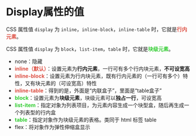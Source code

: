# Display属性的值

CSS 属性值 `display` 为 `inline`，`inline-block`，`inline-table` 时，它就是<strong style="color:#DD5145">行内元素</strong>。

CSS 属性值 `display` 为 `block`，`list-item`，`table` 时，它就是<strong style="color:#32CD32">块级元素</strong>。

- none：隐藏
- <strong style="color:#DD5145">inline（默认）</strong>：设置元素为**行内元素**，一行可有多个行内块元素，**不可设宽高**
- <strong style="color:#DD5145">inline-block</strong>：设置元素为行内块元素，既有行内元素的（一行可有多个）特性，又有块元素的（可设宽高）特性
- <strong style="color:#DD5145">inline-table</strong>：得到的是，外面是“内联盒子”，里面是“table盒子”
- <strong style="color:#32CD32">block</strong>：设置元素为**块级元素**，块级元素可以**独占一行**，可设宽高
- <strong style="color:#32CD32">list-item</strong>：指定对象为列表项目，为元素内容生成一个块型盒，随后再生成一个列表型的行内盒
- <strong style="color:#32CD32">table</strong>：指定对象作为块级元素的表格。类同于 html 标签 table
- flex：将对象作为弹性伸缩盒显示

